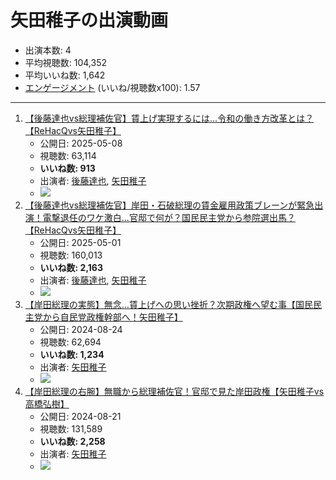 # 矢田稚子の出演動画

- 出演本数: 4
- 平均視聴数: 104,352
- 平均いいね数: 1,642
- [エンゲージメント](/rehacq_fan/engagement) (いいね/視聴数x100): 1.57


----

1.  [【後藤達也vs総理補佐官】賃上げ実現するには...令和の働き方改革とは？【ReHacQvs矢田稚子】](/rehacq_fan/ids/saIizsInaW0 "wikilink")
    -   公開日: 2025-05-08
    -   視聴数: 63,114
    -   **いいね数: 913**
    -   出演者: [後藤達也](/rehacq_fan/people/後藤達也 "wikilink"), [矢田稚子](/rehacq_fan/people/矢田稚子 "wikilink")
    - [![](https://img.youtube.com/vi/saIizsInaW0/hqdefault.jpg)](https://www.youtube.com/watch?v=saIizsInaW0)
1.  [【後藤達也vs総理補佐官】岸田・石破総理の賃金雇用政策ブレーンが緊急出演！電撃退任のワケ激白...官邸で何が？国民民主党から参院選出馬？【ReHacQvs矢田稚子】](/rehacq_fan/ids/vCfm-LwJPCo "wikilink")
    -   公開日: 2025-05-01
    -   視聴数: 160,013
    -   **いいね数: 2,163**
    -   出演者: [後藤達也](/rehacq_fan/people/後藤達也 "wikilink"), [矢田稚子](/rehacq_fan/people/矢田稚子 "wikilink")
    - [![](https://img.youtube.com/vi/vCfm-LwJPCo/hqdefault.jpg)](https://www.youtube.com/watch?v=vCfm-LwJPCo)
1.  [【岸田総理の実態】無念…賃上げへの思い挫折？次期政権へ望む事【国民民主党から自民党政権幹部へ！矢田稚子】](/rehacq_fan/ids/OZ8Y5h0Ao44 "wikilink")
    -   公開日: 2024-08-24
    -   視聴数: 62,694
    -   **いいね数: 1,234**
    -   出演者: [矢田稚子](/rehacq_fan/people/矢田稚子 "wikilink")
    - [![](https://img.youtube.com/vi/OZ8Y5h0Ao44/hqdefault.jpg)](https://www.youtube.com/watch?v=OZ8Y5h0Ao44)
1.  [【岸田総理の右腕】無職から総理補佐官！官邸で見た岸田政権【矢田稚子vs高橋弘樹】](/rehacq_fan/ids/H5Cmc1wsvH4 "wikilink")
    -   公開日: 2024-08-21
    -   視聴数: 131,589
    -   **いいね数: 2,258**
    -   出演者: [矢田稚子](/rehacq_fan/people/矢田稚子 "wikilink")
    - [![](https://img.youtube.com/vi/H5Cmc1wsvH4/hqdefault.jpg)](https://www.youtube.com/watch?v=H5Cmc1wsvH4)
